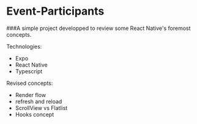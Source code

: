 # Event-Participants

###A simple project developped to review some React Native's foremost concepts.

Technologies:
- Expo
- React Native
- Typescript

Revised concepts:
- Render flow
- refresh and reload
- ScrollView vs Flatlist
- Hooks concept

